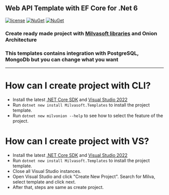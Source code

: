 ## Web API Template with EF Core for .Net 6
  

[![license](https://img.shields.io/badge/license-MIT-blue.svg)](https://github.com/Milvasoft/Milvasoft/blob/master/LICENSE)  [![NuGet](https://img.shields.io/nuget/v/Milvasoft.Templates)](https://www.nuget.org/packages/Milvasoft/)   [![NuGet](https://img.shields.io/nuget/dt/Milvasoft.Templates)](https://www.nuget.org/packages/Milvasoft.Templates/) 


### Create ready made project with [Milvasoft libraries](https://github.com/Milvasoft/Milvasoft) and Onion Architecture
### This templates contains integration with PostgreSQL, MongoDb but you can change what you want

***

# How can I create project with CLI?


- Install the latest [.NET Core SDK](https://dot.net) and [Visual Studio 2022](https://visualstudio.microsoft.com/tr/thank-you-downloading-visual-studio/?sku=Community&rel=16)
- Run `dotnet new install Milvasoft.Templates` to install the project template.
- Run `dotnet new milvonion --help` to see how to select the feature of the project.


# How can I create project with VS?


- Install the latest [.NET Core SDK](https://dot.net) and [Visual Studio 2022](https://visualstudio.microsoft.com/tr/thank-you-downloading-visual-studio/?sku=Community&rel=16)
- Run `dotnet new install Milvasoft.Templates` to install the project template.
- Close all Visual Studio instances.
- Open Visual Studio and click "Create New Project". Search for Milva, select template and click next.
- After that, steps are same as create project.

